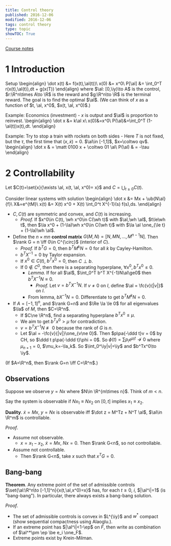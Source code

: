 ```yaml
---
title: Control theory
published: 2016-12-06
modified: 2016-12-06
tags: control theory
type: topic
showTOC: True
---
```


[Course notes](https://math.berkeley.edu/~evans/control.course.pdf)

# 1 Introduction

Setup
\begin{align}
\dot x(t) &= f(x(t),\al(t))\\
x(0) &= x^0\\
P[\al] &= \int_0^T r(x(t),\al(t))\,dt + g(x(T))
\end{align}
where $\al: [0,\iy)\to A$ is the control, $r:\R^n\times A\to \R$ is the reward and $g:\R^n\to \R$ is the terminal reward. The goal is to find the optimal $\al$. (We can think of $x$ as a function of $t, \al, x^0$, $x(t, \al, x^0)$.)

Example: Economics (investment) - $x$ is output and $\al$ is proportion to reinvest.
\begin{align}
\dot x &= k\al x\\
x(0)&=x^0\\
P(\al)&=\int_0^T (1-\al(t))x(t)\,dt.
\end{align}

Example: Try to stop a train with rockets on both sides - Here $T$ is not fixed, but the $\tau$, the first time that $(x,\dot x)=0$. $\al\in [-1,1]$, $x=\coltwo qv$.
\begin{align}
\dot x & = \matt 0100 x + \coltwo 01 \al\\
P(\al) & = -\tau
\end{align}

# 2 Controllability

Let $C(t)=\set{x}{\exists \al, x(t, \al, x^0)= x}$ and $C=\bigcup_{t\ge 0} C(t)$.

Consider linear systems with solution
\begin{align}
\dot x &= Mx + \ub{N\al}{f}\\
X&=e^{tM}\\
x(t) &= X(t) x^0 + X(t) \int_0^t X^{-1}(s) f(s)\,ds.
\end{align}

* $C, C(t)$ are symmetric and convex, and $C(t)$ is increasing.
    * *Proof.* If $x^0\in C(t), \wh x^0\in C(\wh t)$ with $\al,\wh \al$, $t\le\wh t$, then $\la x^0 + (1-\la)\wh x^0\in C(\wh t)$ with $\la \al \one_{\le t} + (1-\la)\wh \al$.
* Define the $n\times mn$ **control matrix** $G(M,N) = [N, MN, \ldots, M^{n-1}N]$. Then $\rank G = n \iff 0\in C^{\circ}$ (interior of $C$).
	* *Proof.* If $b^TG=0$, then $b^TM^kN=0$ for all $k$ by Cayley-Hamilton.
	* $b^TX^{-1}=0$ by Taylor expansion.
	* If $x^0\in C(t)$, $b^Tx^0=0$, then $C\perp b$.
	* If $0\nin C^0$, then there is a separating hyperplane, $\forall x^0, b^Tx^0\le 0$. 
		* *Lemma.* If for all $\al$, $\int_0^T b^T X^{-1}N\al\ge0$ then $b^TX^{-1}N\equiv 0$. 
			* *Proof.* Let $v=b^TX^{-1}N$. If $v\ne 0$ on $I$, define $\al = \fc{v}{|v|}$ on $I$.
		* From lemma, $bX^{-1} N = 0$. Differentiate to get $b^T M^k N=0$.
* If $A=[-1,1]^n$, and $\rank G=n$ and $\Re \la \le 0$ for all eigenvalues $\la$ of $M$, then $C=\R^n$.
	* If $C\ne \R^n$, find a separating hyperplane $b^T x^0\le \mu$.
	* We aim to get $b^Tx^0>\mu$ for contradiction.
	* $v=b^TX^{-1}N\nequiv 0$ because the rank of $G$ is $n$.
	* Let $\al = -\fc{v}{|v|}\one_{v\ne 0}$. Then $p\pa{-\ddd t}v = 0$ by CH, so $\ddd t p\pa{-\ddd t}\phi = 0$. So $\phi(t) = \sum p_i e^{\mu_i t}\not \to 0$ where $\mu_{n+1}=0$, $\mu_k=-\la_k$. So $\int_0^\iy|v|=\iy$ and $b^Tx^0\to \iy$.

(If $A=\R^n$, then $\rank G=n \iff C=\R^n$.)

## Observations

Suppose we observe $y=Nx$ where $N\in \R^{m\times n}$. Think of $m<n$.

Say the system is observable if $Nx_1\equiv Nx_2$ on $[0,t]$ implies $x_1\equiv x_2$.

**Duality**. $\dot x = Mx$, $y=Nx$ is observable iff $\dot z = M^Tz + N^T \al$, $\al\in \R^m$ is controllable.

*Proof*.

* Assume not observable.
	* $x=x_1-x_2$, $\dot x = Mx$, $Nx=0$. Then $\rank G<n$, so not controllable.
* Assume not controllable.
	* Then $\rank G<n$, take $x$ such that $x^TG=0$.

## Bang-bang

**Theorem**. Any extreme point of the set of admissible controls $\set{\al:\R^n\to [-1,1]^n}{x(t,\al,x^0)=x}$ has, for each $t\ge 0$, $i$, $|\al^i|=1$ (is "bang-bang"). In particular, there always exists a bang-bang solution.

*Proof*.

* The set of admissible controls is convex in $L^{\iy}$ and $w^*$ compact (show sequential compactness using Alaoglu.). 
* If an extreme point has $|\al^i|<1-\ep$ on $F$, then write as combination of $\al^*\pm \ep \be e_i \one_F$.
* Extreme points exist by Krein-Milman.
